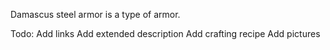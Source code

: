 Damascus steel armor is a type of armor.

Todo:
Add links
Add extended description
Add crafting recipe
Add pictures
